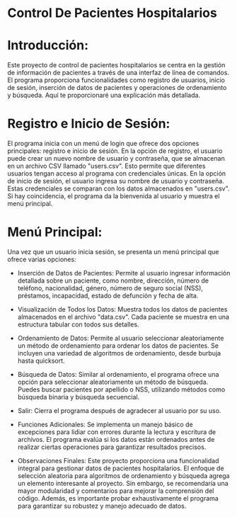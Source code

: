 # Control De Pacientes Hospitalarios

# Introducción:

Este proyecto de control de pacientes hospitalarios se centra en la gestión de información de pacientes a través de una interfaz de línea de comandos. El programa proporciona funcionalidades como registro de usuarios, inicio de sesión, inserción de datos de pacientes y operaciones de ordenamiento y búsqueda. Aquí te proporcionaré una explicación más detallada.

# Registro e Inicio de Sesión:

El programa inicia con un menú de login que ofrece dos opciones principales: registro e inicio de sesión. En la opción de registro, el usuario puede crear un nuevo nombre de usuario y contraseña, que se almacenan en un archivo CSV llamado "users.csv". Esto permite que diferentes usuarios tengan acceso al programa con credenciales únicas.
En la opción de inicio de sesión, el usuario ingresa su nombre de usuario y contraseña. Estas credenciales se comparan con los datos almacenados en "users.csv". Si hay coincidencia, el programa da la bienvenida al usuario y muestra el menú principal.

# Menú Principal:

Una vez que un usuario inicia sesión, se presenta un menú principal que ofrece varias opciones:

* Inserción de Datos de Pacientes:
Permite al usuario ingresar información detallada sobre un paciente, como nombre, dirección, número de teléfono, nacionalidad, género, número de seguro social (NSS), préstamos, incapacidad, estado de defunción y fecha de alta.

* Visualización de Todos los Datos:
Muestra todos los datos de pacientes almacenados en el archivo "data.csv". Cada paciente se muestra en una estructura tabular con todos sus detalles.

* Ordenamiento de Datos:
Permite al usuario seleccionar aleatoriamente un método de ordenamiento para ordenar los datos de pacientes. Se incluyen una variedad de algoritmos de ordenamiento, desde burbuja hasta quicksort.

* Búsqueda de Datos:
Similar al ordenamiento, el programa ofrece una opción para seleccionar aleatoriamente un método de búsqueda. Puedes buscar pacientes por apellido o NSS, utilizando métodos como búsqueda binaria y búsqueda secuencial.

* Salir:
Cierra el programa después de agradecer al usuario por su uso.

* Funciones Adicionales:
Se implementa un manejo básico de excepciones para lidiar con errores durante la lectura y escritura de archivos.
El programa evalúa si los datos están ordenados antes de realizar ciertas operaciones para garantizar resultados precisos.

* Observaciones Finales:
Este proyecto proporciona una funcionalidad integral para gestionar datos de pacientes hospitalarios. El enfoque de selección aleatoria para algoritmos de ordenamiento y búsqueda agrega un elemento interesante al proyecto. Sin embargo, se recomendaría una mayor modularidad y comentarios para mejorar la comprensión del código. Además, es importante probar exhaustivamente el programa para garantizar su robustez y manejo adecuado de datos.
